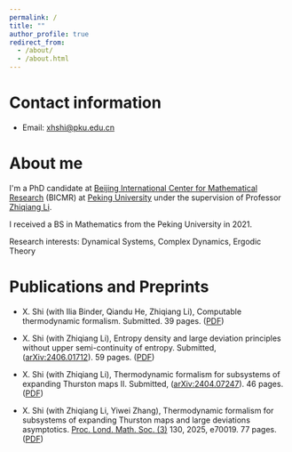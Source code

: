 ```yaml
---
permalink: /
title: ""
author_profile: true
redirect_from: 
  - /about/
  - /about.html
---
```


Contact information
===================

- Email: <xhshi@pku.edu.cn>


About me
========

I'm a PhD candidate at [Beijing International Center for Mathematical Research](https://bicmr.pku.edu.cn) (BICMR) at [Peking University](https://english.pku.edu.cn) under the supervision of Professor [Zhiqiang Li](https://www.math.pku.edu.cn/teachers/lizq/). 

I received a BS in Mathematics from the Peking University in 2021.

<!--
Here is my [CV](../files/cv_sxh.pdf).
-->

Research interests: Dynamical Systems, Complex Dynamics, Ergodic Theory


Publications and Preprints
==========================

<!--
- X. Shi (with Jianyu Chen, Vadim Kaloshin, Zhiqiang Li, Boxi Liu), Length spectrum rigidity for Z2-symmetric Bunimovich stadia. In preparation.

- X. Shi (with Zhiqiang Li), Statistics of prime orbits for expanding Thurston maps. In preparation.
-->

- X. Shi (with Ilia Binder, Qiandu He, Zhiqiang Li), Computable thermodynamic formalism. Submitted. 39 pages. ([PDF](../files/Publication/Computability/main.pdf))

- X. Shi (with Zhiqiang Li), Entropy density and large deviation principles without upper semi-continuity of entropy. Submitted, ([arXiv:2406.01712](https://arxiv.org/abs/2406.01712)). 59 pages. ([PDF](../files/Publication/Ergodic_Theory_of_Subsystems/III_Level-2_LDP/Arxiv.pdf))

- X. Shi (with Zhiqiang Li), Thermodynamic formalism for subsystems of expanding Thurston maps II. Submitted, ([arXiv:2404.07247](https://arxiv.org/abs/2404.07247)). 46 pages. ([PDF](../files/Publication/Ergodic_Theory_of_Subsystems/II_Uniqueness/Arxiv.pdf))

- X. Shi (with Zhiqiang Li, Yiwei Zhang), Thermodynamic formalism for subsystems of expanding Thurston maps and large deviations asymptotics. [Proc. Lond. Math. Soc. (3)](https://londmathsoc.onlinelibrary.wiley.com/journal/1460244x) 130, 2025, e70019. 77 pages. ([PDF](../files/Publication/Ergodic_Theory_of_Subsystems/I_Existence_and_LDA/main.pdf))
